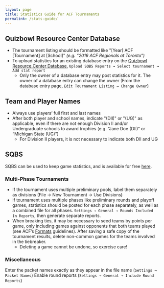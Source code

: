 ```yaml
---
layout: page
title: Statistics Guide for ACF Tournaments
permalink: /stats-guide/
---
```


## Quizbowl Resource Center Database
- The tournament listing should be formatted like "[Year] ACF [Tournament] at [School]" *(e.g. “2019 ACF Regionals at Toronto”)*
- To upload statistics for an existing database entry on the [Quizbowl Resource Center Database](http://hsquizbowl.org/db/), `Upload SQBS Reports → Select tournament → Add stat report`
    - Only the owner of a database entry may post statistics for it. The owner of a database entry can change the owner (From the database entry page, `Edit Tournament Listing → Change Owner`)

## Team and Player Names
- Always use players’ full first and last names
- After both player and school names, indicate "(DII)" or "(UG)" as applicable, even if there are not enough Division II and/or Undergraduate schools to award trophies (e.g. “Jane Doe (DII)” or “Michigan State (UG)”)
    - For Division II players, it is not necessary to indicate both DII and UG

## SQBS

SQBS can be used to keep game statistics, and is available for free [here](http://ai.stanford.edu/~csewell/sqbs/).

### Multi-Phase Tournaments
- If the tournament uses multiple preliminary pools, label them separately as divisions (File → New Tournament → Use Divisions)
- If tournament uses multiple phases like preliminary rounds and playoff games, statistics should be posted for each phase separately, as well as a combined file for all phases. `Settings → General → Rounds Included In Reports`, then generate separate reports.
- When breaking ties, it may be necessary to seed teams by points per game, only including games against opponents that both teams played (see ACF’s [Formats](/formats/) guidelines). After saving a safe copy of the tournament results, delete non-common games for the teams involved in the tiebreaker.
    - Deleting a game cannot be undone, so exercise care!

### Miscellaneous
Enter the packet names exactly as they appear in the file name (`Settings → Packet Names`)
Enable round reports (`Settings → General → Include Round Reports`)
